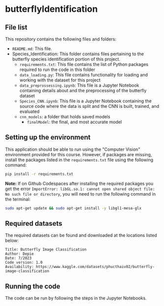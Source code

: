 # butterflyIdentification

## File list

This repository contains the following files and folders:

- `README.md`: This file.
- Species_Identification: This folder contains files pertaining to the butterfly species identification portion of this project.
    - `requirements.txt`: This file contains the list of Python packages required to run the code in this folder
    - `data_loading.py`: This file contains functionality for loading and working with the dataset for this project
    - `data_preprossessing.ipynb`: This file is a Jupyter Notebook containing details about and the preprocessing of the butterfly dataset
    - `Species_CNN.ipynb`: This file is a Jupyter Notebook containing the source code where the data is split and the CNN is built, trained, and evaluated
    - `cnn_models`: a folder that holds saved models
        - `finalModel`: the final, and most accurate model

## Setting up the environment

This application should be able to run using the "Computer Vision" environment provided for this course. However, if packages are missing, install the packages listed in the `requirements.txt` file using the following command:


```bash
pip install -r requirements.txt
```

**Note:** If on Github Codespaces after installing the required packages you get the error `ImportError: libGL.so.1: cannot open shared object file: No such file or directory`, you will need to run the following command in the terminal:

```bash
sudo apt-get update && sudo apt-get install -y libgl1-mesa-glx
```

## Required datasets

The required datasets can be found and downloaded at the locations listed below:

    Title: Butterfly Image Classification
    Author: Depie
    Date: 7/2023
    Code version: 1.0
    Availability: https://www.kaggle.com/datasets/phucthaiv02/butterfly-image-classification

## Running the code

The code can be run by following the steps in the Jupyter Notebooks.
